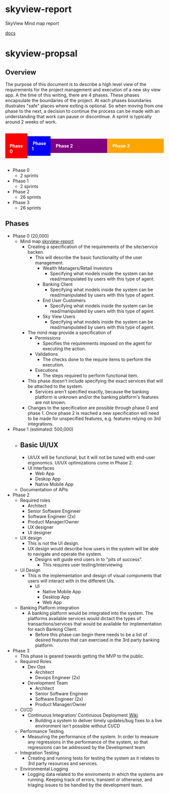 # skyview-report
SkyView Mind map report


[docs](index.html)


# skyview-propsal

## Overview
The purpose of this document is to describe a high level view of the requirements for the project management and execution of a new sky view app. A the time of this writing, there are 4 phases. These phases encapsulate the boundaries of the project. At each phases boundaries illustrates "safe" places where exiting is optional. So when moving from one phase to the next, a decision to continue the process can be made with an understanding that work can pause or discontinue. A sprint is typically around 2 weeks of work.


<div style="width:100%;height:40px;display:flex;flex:1;align-items:center;margin-bottom:3rem;margin-top:3rem;">
    <div title="Phase 0(2 sprints)" style="font-weight:bold;background-color:red;flex:1;color:white;padding:1em;">&nbsp; Phase 0</div>
    <div title="Phase 1(2 sprints)" style="font-weight:bold;background-color:blue;;flex:1;;color:white;padding:1em">&nbsp;Phase 1</div>
    <div title="Phase 2(26 sprints)" style="font-weight:bold;background-color:purple;flex:6;color:white;padding:1em;">&nbsp;Phase 2</div>
    <div title="Phase 3(26 sprints)" style="font-weight:bold;background-color:orange;flex:6;color:white;padding:1em;">&nbsp;Phase 3</div>
</div>

- Phase 0
    - 2 sprints
- Phase 1
    - 2 sprints
- Phase 2
    - 26 sprints
- Phase 3
    - 26 sprints

## Phases

-   Phase 0 (20,000)
    - Mind map [skyview-report](https://mephisto83.github.io/skyview-report/)
        - Creating a specification of the requirements of the site/service backen.
            - This will describe the basic functionality of the user management.
                -   Wealth Managers/Retail Investors
                    - Specifying what models inside the system can be read/manipulated by users with this type of agent.
                -   Banking Client
                    - Specifying what models inside the system can be read/manipulated by users with this type of agent.
                -   End User Customers
                    - Specifying what models inside the system can be read/manipulated by users with this type of agent.
                -   Sky View Users
                    - Specifying what models inside the system can be read/manipulated by users with this type of agent.
        - The mind map provide a specification of
            - Permissions
                - Specifies the requirements imposed on the agent for executing the action.
            - Validations
                - The checks done to the require items to perform the execution.
            - Executions
                - The steps required to perform functional item.
        - This phase doesn't include specifying the exact services that will be attached to the system.
            - Services aren't specified exactly, because the banking platform is unknown and/or the banking platform's features are not known.
        - Changes to the specification are possible through phase 0 and phase 1. Once phase 2 is reached a new specification will need to be made for unspecified features, e.g. features relying on 3rd integrations.
-   Phase 1 (estimated: 500,000)
    - Basic UI/UX
        - 
        - UI/UX will be functional, but it will not be tuned with end-user ergonomics. UI/UX optimizations come in Phase 2. 
        - UI Interfaces
            - Web App
            - Deskop App
            - Native Mobile App
    - Documentation of APIs
-   Phase 2
    - Required roles
        - Architect
        - Senior Software Engineer
        - Software Engineer (2x)
        - Product Manager/Owner
        - UX designer
        - UI designer
    -   UX design
        - This is not the UI design.
        - UX design would describe how users in the system will be able to navigate and operate the system.
            - Designs will guide end users in to "pits of success".
                - This requires user testing/interviewing
    - UI Design
        - This is the implementation and design of visual components that users will interact with in the different UIs.
            - UI
                - Native Mobile App
                - Desktop App
                - Web App
    -   Banking Platform integration
        - A banking platform would be integrated into the system. The platforms available services would dictact the types of transactions/services that would be available for implementation for each Banking Client.
            - Before this phase can begin there needs to be a list of desired features that can exercised in the 3rd party banking platform.
-   Phase 3
    - This phase is geared towards getting the MVP to the public.
    - Required Roles
        - Dev Ops
            - Architect
            - Devops Engineer (2x)
        - Development Team
            - Architect
            - Senior Software Engineer
            - Software Engineer (2x)
            - Product Manager/Owner
    - CI/CD
        - Continuous Integration/ Continuous Deployment [Wiki](https://en.wikipedia.org/wiki/CI/CD)
            - Building a system to deliver timely updates/bug fixes to a live environment isn't possible without CI/CD
    - Performance Testing
        - Measuring the performance of the system. In order to measure any regressions in the performance of the system, so that regressions can be addressed by the Development team 
    - Integration Testing
        - Creating and running tests for testing the system as it relates to 3rd party resources and services. 
    - Environmental Logging
        - Logging data related to the enviroments in which the systems are running. Keeping track of errors, transient or otherwise, and triaging issues to be handled by the development team.